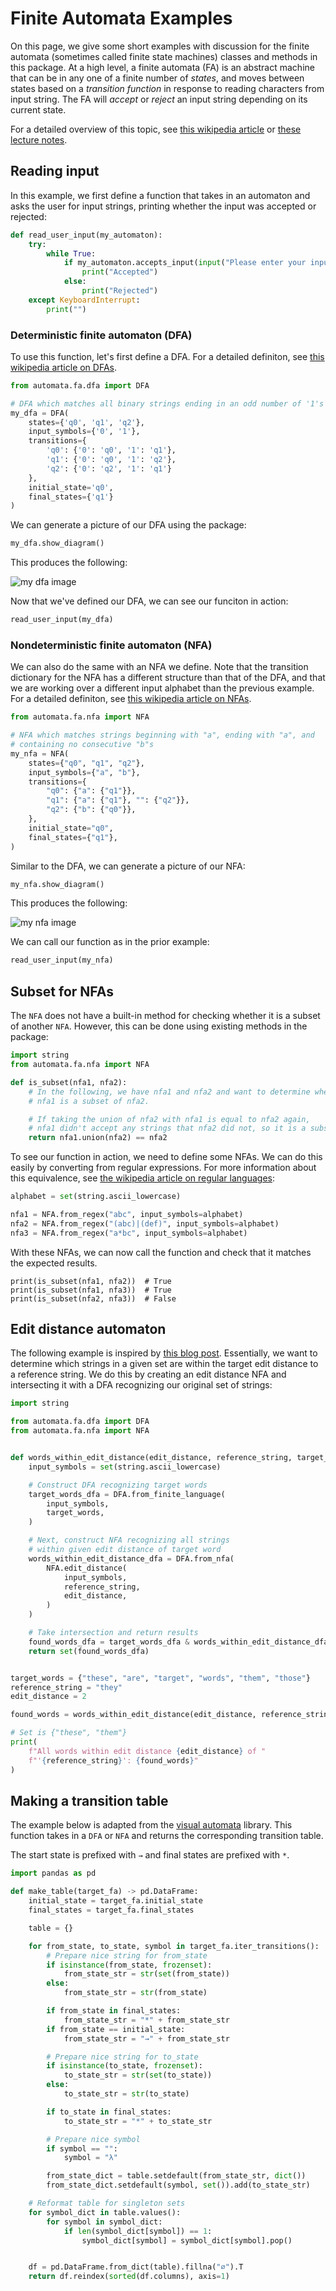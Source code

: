 # Finite Automata Examples

On this page, we give some short examples with discussion for the finite
automata (sometimes called finite state machines) classes and methods in
this package. At a high level, a finite automata (FA) is an abstract
machine that can be in any one of a finite number of _states_, and
moves between states based on a _transition function_ in response to
reading characters from input string. The FA will _accept_ or _reject_ an
input string depending on its current state.

For a detailed overview of this topic, see [this wikipedia article][wikipedia-fsm]
or [these lecture notes][lecture-notes].

## Reading input

In this example, we first define a function that takes in an automaton
and asks the user for input strings, printing whether the input was
accepted or rejected:

```python
def read_user_input(my_automaton):
    try:
        while True:
            if my_automaton.accepts_input(input("Please enter your input: ")):
                print("Accepted")
            else:
                print("Rejected")
    except KeyboardInterrupt:
        print("")
```

### Deterministic finite automaton (DFA)

To use this function, let's first define a DFA.
For a detailed definiton, see [this wikipedia article on DFAs][wikipedia-dfa].

```python
from automata.fa.dfa import DFA

# DFA which matches all binary strings ending in an odd number of '1's
my_dfa = DFA(
    states={'q0', 'q1', 'q2'},
    input_symbols={'0', '1'},
    transitions={
        'q0': {'0': 'q0', '1': 'q1'},
        'q1': {'0': 'q0', '1': 'q2'},
        'q2': {'0': 'q2', '1': 'q1'}
    },
    initial_state='q0',
    final_states={'q1'}
)
```

We can generate a picture of our DFA using the package:

```python
my_dfa.show_diagram()
```

This produces the following:

![my dfa image](img/my_dfa.svg)

Now that we've defined our DFA, we can see our funciton in action:

```python
read_user_input(my_dfa)
```

### Nondeterministic finite automaton (NFA)

We can also do the same with an NFA we define. Note that the
transition dictionary for the NFA has a different structure than
that of the DFA, and that we are working over a different input
alphabet than the previous example. For a detailed definiton, see [this wikipedia article on NFAs][wikipedia-nfa].

```python
from automata.fa.nfa import NFA

# NFA which matches strings beginning with "a", ending with "a", and
# containing no consecutive "b"s
my_nfa = NFA(
    states={"q0", "q1", "q2"},
    input_symbols={"a", "b"},
    transitions={
        "q0": {"a": {"q1"}},
        "q1": {"a": {"q1"}, "": {"q2"}},
        "q2": {"b": {"q0"}},
    },
    initial_state="q0",
    final_states={"q1"},
)
```

Similar to the DFA, we can generate a picture of our NFA:

```python
my_nfa.show_diagram()
```

This produces the following:

![my nfa image](img/my_nfa.svg)

We can call our function as in the prior example:

```python
read_user_input(my_nfa)
```

## Subset for NFAs

The `NFA` does not have a built-in method for checking whether it is a subset
of another `NFA`. However, this can be done using existing methods in the
package:

```python
import string
from automata.fa.nfa import NFA

def is_subset(nfa1, nfa2):
    # In the following, we have nfa1 and nfa2 and want to determine whether
    # nfa1 is a subset of nfa2.

    # If taking the union of nfa2 with nfa1 is equal to nfa2 again,
    # nfa1 didn't accept any strings that nfa2 did not, so it is a subset.
    return nfa1.union(nfa2) == nfa2
```

To see our function in action, we need to define some NFAs. We can
do this easily by converting from regular expressions. For more information
about this equivalence, see [the wikipedia article on regular languages][wikipedia-reglang]:

```python
alphabet = set(string.ascii_lowercase)

nfa1 = NFA.from_regex("abc", input_symbols=alphabet)
nfa2 = NFA.from_regex("(abc)|(def)", input_symbols=alphabet)
nfa3 = NFA.from_regex("a*bc", input_symbols=alphabet)
```

With these NFAs, we can now call the function and check that it matches the
expected results.

```
print(is_subset(nfa1, nfa2))  # True
print(is_subset(nfa1, nfa3))  # True
print(is_subset(nfa2, nfa3))  # False
```

## Edit distance automaton

The following example is inspired by [this blog post][levelshtein-article].
Essentially, we want to determine which strings in a given set are within
the target edit distance to a reference string. We do this by creating an
edit distance NFA and intersecting it with a DFA recognizing our original
set of strings:

```python
import string

from automata.fa.dfa import DFA
from automata.fa.nfa import NFA


def words_within_edit_distance(edit_distance, reference_string, target_words):
    input_symbols = set(string.ascii_lowercase)

    # Construct DFA recognizing target words
    target_words_dfa = DFA.from_finite_language(
        input_symbols,
        target_words,
    )

    # Next, construct NFA recognizing all strings
    # within given edit distance of target word
    words_within_edit_distance_dfa = DFA.from_nfa(
        NFA.edit_distance(
            input_symbols,
            reference_string,
            edit_distance,
        )
    )

    # Take intersection and return results
    found_words_dfa = target_words_dfa & words_within_edit_distance_dfa
    return set(found_words_dfa)


target_words = {"these", "are", "target", "words", "them", "those"}
reference_string = "they"
edit_distance = 2

found_words = words_within_edit_distance(edit_distance, reference_string, target_words)

# Set is {"these", "them"}
print(
    f"All words within edit distance {edit_distance} of "
    f"'{reference_string}': {found_words}"
)
```

## Making a transition table

The example below is adapted from the
[visual automata](https://github.com/lewiuberg/visual-automata) library.
This function takes in a `DFA` or `NFA` and returns the
corresponding transition table.

The start state is prefixed with `→` and final states are prefixed
with `*`.

```python
import pandas as pd

def make_table(target_fa) -> pd.DataFrame:
    initial_state = target_fa.initial_state
    final_states = target_fa.final_states

    table = {}

    for from_state, to_state, symbol in target_fa.iter_transitions():
        # Prepare nice string for from_state
        if isinstance(from_state, frozenset):
            from_state_str = str(set(from_state))
        else:
            from_state_str = str(from_state)

        if from_state in final_states:
            from_state_str = "*" + from_state_str
        if from_state == initial_state:
            from_state_str = "→" + from_state_str

        # Prepare nice string for to_state
        if isinstance(to_state, frozenset):
            to_state_str = str(set(to_state))
        else:
            to_state_str = str(to_state)

        if to_state in final_states:
            to_state_str = "*" + to_state_str

        # Prepare nice symbol
        if symbol == "":
            symbol = "λ"

        from_state_dict = table.setdefault(from_state_str, dict())
        from_state_dict.setdefault(symbol, set()).add(to_state_str)

    # Reformat table for singleton sets
    for symbol_dict in table.values():
        for symbol in symbol_dict:
            if len(symbol_dict[symbol]) == 1:
                symbol_dict[symbol] = symbol_dict[symbol].pop()


    df = pd.DataFrame.from_dict(table).fillna("∅").T
    return df.reindex(sorted(df.columns), axis=1)
```

[wikipedia-fsm]: https://en.wikipedia.org/wiki/Finite-state_machine
[wikipedia-dfa]: https://en.wikipedia.org/wiki/Deterministic_finite_automaton
[wikipedia-nfa]: https://en.wikipedia.org/wiki/Nondeterministic_finite_automaton
[wikipedia-reglang]: https://en.wikipedia.org/wiki/Regular_language
[lecture-notes]: https://jeffe.cs.illinois.edu/teaching/algorithms/#models
[levelshtein-article]: http://blog.notdot.net/2010/07/Damn-Cool-Algorithms-Levenshtein-Automata
